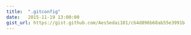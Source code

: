 ```yaml
---
title:  ".gitconfig"
date:   2015-11-19 13:00:00
gist_url: https://gist.github.com/AesSedai101/cb4d896b68ab55e3991b
---
```


